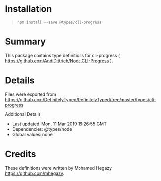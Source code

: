 # Installation
> `npm install --save @types/cli-progress`

# Summary
This package contains type definitions for cli-progress ( https://github.com/AndiDittrich/Node.CLI-Progress ).

# Details
Files were exported from https://github.com/DefinitelyTyped/DefinitelyTyped/tree/master/types/cli-progress

Additional Details
 * Last updated: Mon, 11 Mar 2019 16:26:55 GMT
 * Dependencies: @types/node
 * Global values: none

# Credits
These definitions were written by Mohamed Hegazy <https://github.com/mhegazy>.
